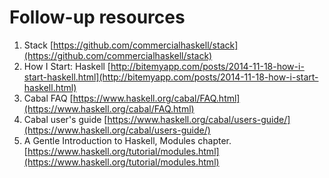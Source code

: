 # Follow-up resources

1. Stack [https://github.com/commercialhaskell/stack](https://github.com/commercialhaskell/stack)
2. How I Start: Haskell [http://bitemyapp.com/posts/2014-11-18-how-i-start-haskell.html](http://bitemyapp.com/posts/2014-11-18-how-i-start-haskell.html)
3. Cabal FAQ [https://www.haskell.org/cabal/FAQ.html](https://www.haskell.org/cabal/FAQ.html)
4. Cabal user's guide [https://www.haskell.org/cabal/users-guide/](https://www.haskell.org/cabal/users-guide/)
5. A Gentle Introduction to Haskell, Modules chapter. [https://www.haskell.org/tutorial/modules.html](https://www.haskell.org/tutorial/modules.html)